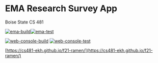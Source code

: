 # EMA Research Survey App
Boise State CS 481

[![ema-build](https://github.com/cs481-ekh/s22-ema/actions/workflows/ema-build.yml/badge.svg)](https://github.com/cs481-ekh/s22-ema/actions/workflows/ema-build.yml)[![ema-test](https://github.com/cs481-ekh/s22-ema/actions/workflows/ema-test.yml/badge.svg)](https://github.com/cs481-ekh/s22-ema/actions/workflows/ema-test.yml)

[![web-console-build](https://github.com/cs481-ekh/s22-ema/actions/workflows/web-console-build.yml/badge.svg)](https://github.com/cs481-ekh/s22-ema/actions/workflows/web-console-build.yml)
[![web-console-test](https://github.com/cs481-ekh/s22-ema/actions/workflows/web-console-test.yml/badge.svg)](https://github.com/cs481-ekh/s22-ema/actions/workflows/web-console-test.yml)

[https://cs481-ekh.github.io/f21-ramen/](https://cs481-ekh.github.io/f21-ramen/)
